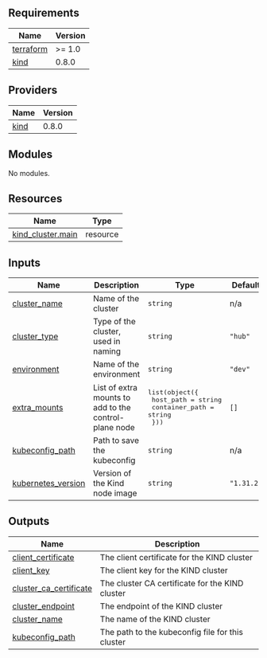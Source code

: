 ## Requirements

| Name | Version |
|------|---------|
| <a name="requirement_terraform"></a> [terraform](#requirement\_terraform) | >= 1.0 |
| <a name="requirement_kind"></a> [kind](#requirement\_kind) | 0.8.0 |

## Providers

| Name | Version |
|------|---------|
| <a name="provider_kind"></a> [kind](#provider\_kind) | 0.8.0 |

## Modules

No modules.

## Resources

| Name | Type |
|------|------|
| [kind_cluster.main](https://registry.terraform.io/providers/tehcyx/kind/0.8.0/docs/resources/cluster) | resource |

## Inputs

| Name | Description | Type | Default | Required |
|------|-------------|------|---------|:--------:|
| <a name="input_cluster_name"></a> [cluster\_name](#input\_cluster\_name) | Name of the cluster | `string` | n/a | yes |
| <a name="input_cluster_type"></a> [cluster\_type](#input\_cluster\_type) | Type of the cluster, used in naming | `string` | `"hub"` | no |
| <a name="input_environment"></a> [environment](#input\_environment) | Name of the environment | `string` | `"dev"` | no |
| <a name="input_extra_mounts"></a> [extra\_mounts](#input\_extra\_mounts) | List of extra mounts to add to the control-plane node | <pre>list(object({<br/>    host_path      = string<br/>    container_path = string<br/>  }))</pre> | `[]` | no |
| <a name="input_kubeconfig_path"></a> [kubeconfig\_path](#input\_kubeconfig\_path) | Path to save the kubeconfig | `string` | n/a | yes |
| <a name="input_kubernetes_version"></a> [kubernetes\_version](#input\_kubernetes\_version) | Version of the Kind node image | `string` | `"1.31.2"` | no |

## Outputs

| Name | Description |
|------|-------------|
| <a name="output_client_certificate"></a> [client\_certificate](#output\_client\_certificate) | The client certificate for the KIND cluster |
| <a name="output_client_key"></a> [client\_key](#output\_client\_key) | The client key for the KIND cluster |
| <a name="output_cluster_ca_certificate"></a> [cluster\_ca\_certificate](#output\_cluster\_ca\_certificate) | The cluster CA certificate for the KIND cluster |
| <a name="output_cluster_endpoint"></a> [cluster\_endpoint](#output\_cluster\_endpoint) | The endpoint of the KIND cluster |
| <a name="output_cluster_name"></a> [cluster\_name](#output\_cluster\_name) | The name of the KIND cluster |
| <a name="output_kubeconfig_path"></a> [kubeconfig\_path](#output\_kubeconfig\_path) | The path to the kubeconfig file for this cluster |
